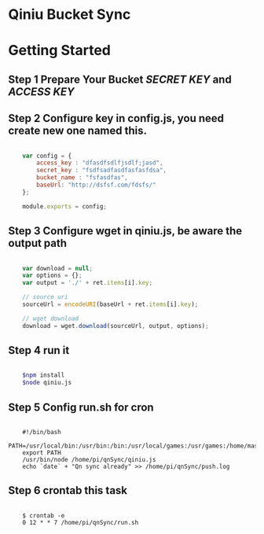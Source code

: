# Qiniu Bucket Sync

Getting Started
===============
## Step 1 Prepare Your Bucket *SECRET KEY* and *ACCESS KEY*

## Step 2 Configure key in config.js, you need create new one named this.

```js

    var config = {
        access_key : "dfasdfsdlfjsdlf;jasd",
        secret_key : "fsdfsadfasdfasfasfdsa",
        bucket_name : "fsfasdfas",
        baseUrl: "http://dsfsf.com/fdsfs/"
    };

    module.exports = config;

```

## Step 3 Configure wget in qiniu.js, be aware the output path

```js

    var download = null;
    var options = {};
    var output = './' + ret.items[i].key;

    // source uri
    sourceUrl = encodeURI(baseUrl + ret.items[i].key);

    // wget download
    download = wget.download(sourceUrl, output, options);

```

## Step 4 run it

```bash

    $npm install
    $node qiniu.js

```

## Step 5 Config run.sh for cron

```shell

    #!/bin/bash
    PATH=/usr/local/bin:/usr/bin:/bin:/usr/local/games:/usr/games:/home/master/Scripts
    export PATH
    /usr/bin/node /home/pi/qnSync/qiniu.js
    echo `date` + "Qn sync already" >> /home/pi/qnSync/push.log

```

## Step 6 crontab this task

```shell

    $ crontab -e
    0 12 * * 7 /home/pi/qnSync/run.sh

```
